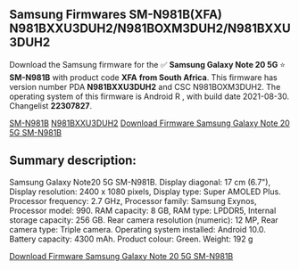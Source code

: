 <h2>Samsung Firmwares SM-N981B(XFA) N981BXXU3DUH2/N981BOXM3DUH2/N981BXXU3DUH2</h2>
Download the Samsung firmware for the ✅ <strong>Samsung Galaxy Note 20 5G </strong> ⭐ <strong>SM-N981B</strong> with product code <strong>XFA</strong> <strong> from South Africa</strong>. This firmware has version number PDA <strong>N981BXXU3DUH2</strong> and CSC N981BOXM3DUH2. The operating system of this firmware is Android R , with build date 2021-08-30. Changelist <strong>22307827</strong>.


[SM-N981B](https://samfirm.shop/samsung/model/SM-N981B)
[N981BXXU3DUH2](https://samfirm.shop/samsung/pda/N981BXXU3DUH2)
[Download Firmware Samsung Galaxy Note 20 5G SM-N981B](https://samfirm.shop/samsung/firmware/453742)
<h2>Summary description:</h2>
<p>Samsung Galaxy Note20 5G SM-N981B. Display diagonal: 17 cm (6.7"), Display resolution: 2400 x 1080 pixels, Display type: Super AMOLED Plus. Processor frequency: 2.7 GHz, Processor family: Samsung Exynos, Processor model: 990. RAM capacity: 8 GB, RAM type: LPDDR5, Internal storage capacity: 256 GB. Rear camera resolution (numeric): 12 MP, Rear camera type: Triple camera. Operating system installed: Android 10.0. Battery capacity: 4300 mAh. Product colour: Green. Weight: 192 g</p>


[Download Firmware Samsung Galaxy Note 20 5G SM-N981B](https://samfirm.shop/samsung/firmware/453742)

